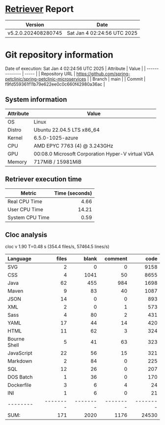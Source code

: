 # [Retriever](https://github.com/PalladioSimulator/Palladio-ReverseEngineering-Retriever) Report
| Version | Date |
| ------- | ---- |
| v5.2.0.202408280745 | Sat Jan  4 02:24:56 UTC 2025 |

# Git repository information
Date of execution: Sat Jan  4 02:24:56 UTC 2025
|    Attribute   | Value |
| -------------- | ----- |
| Repository URL | https://github.com/spring-petclinic/spring-petclinic-microservices |
| Branch         | main |
| Commit         | f9fd559361f11b79e622ee0c0c660f42980a36ac |


## System information
| Attribute | Value |
| --------- | ----- |
| OS | Linux  |
| Distro | Ubuntu 22.04.5 LTS x86_64  |
| Kernel | 6.5.0-1025-azure  |
| CPU | AMD EPYC 7763 (4) @ 3.243GHz  |
| GPU | 00:08.0 Microsoft Corporation Hyper-V virtual VGA  |
| Memory | 717MiB / 15981MiB  |

## Retriever execution time
| Metric | Time (seconds) |
| --- | ---: |
| Real CPU Time | 4.66 |
| User CPU Time | 14.21 |
| System CPU Time | 0.59 |
<!--
Explainations:
- __Real CPU Time__: actual time the command has run (can be less than total time spent in user and system mode for multi-threaded processes)
- __User CPU Time__: time the command has spent running in user mode
- __System CPU Time__: time the command has spent running in system or kernel mode
-->

## Cloc analysis
cloc v 1.90  T=0.48 s (354.4 files/s, 57464.5 lines/s)

Language|files|blank|comment|code
:-------|-------:|-------:|-------:|-------:
SVG|2|0|0|9158
CSS|4|1041|50|8655
Java|62|455|984|1698
Maven|9|83|40|1087
JSON|14|0|0|893
XML|2|0|1|573
Sass|4|80|2|431
YAML|17|44|14|420
HTML|11|62|3|324
Bourne Shell|5|41|63|323
JavaScript|22|56|15|321
Markdown|2|84|0|225
SQL|12|26|0|207
DOS Batch|1|36|0|170
Dockerfile|3|6|4|24
INI|1|6|0|21
--------|--------|--------|--------|--------
SUM:|171|2020|1176|24530
